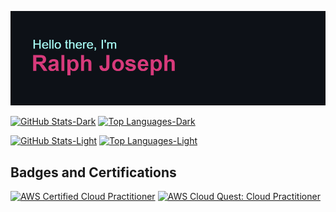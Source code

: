 ![Header](/header.png)

[![GitHub Stats-Dark](https://github-readme-stats.vercel.app/api?username=luhluh-17&count_private=true&show_icons=true&hide_border=true&bg_color=00000000&theme=radical#gh-dark-mode-only)](https://github.com/luhluh-17/luhluh-17#gh-dark-mode-only) [![Top Languages-Dark](https://github-readme-stats.vercel.app/api/top-langs/?username=luhluh-17&langs_count=20&hide_border=true&layout=compact&bg_color=00000000&theme=radical#gh-dark-mode-only)](https://github.com/luhluh-17/luhluh-17#gh-dark-mode-only)

[![GitHub Stats-Light](https://github-readme-stats.vercel.app/api?username=luhluh-17&count_private=true&show_icons=true&hide_border=true&theme=radical#gh-light-mode-only)](https://github.com/luhluh-17/luhluh-17#gh-light-mode-only) [![Top Languages-Light](https://github-readme-stats.vercel.app/api/top-langs/?username=luhluh-17&langs_count=20&hide_border=true&layout=compact&theme=radical#gh-light-mode-only)](https://github.com/luhluh-17/luhluh-17#gh-light-mode-only)


## Badges and Certifications
<!--START_SECTION:badges-->
[![AWS Certified Cloud Practitioner](https://images.credly.com/size/110x110/images/00634f82-b07f-4bbd-a6bb-53de397fc3a6/image.png)](http://www.credly.com/badges/ea455cca-6049-4183-ae94-e2e14d26b7d5 "AWS Certified Cloud Practitioner")
[![AWS Cloud Quest: Cloud Practitioner](https://images.credly.com/size/110x110/images/2784d0d8-327c-406f-971e-9f0e15097003/image.png)](http://www.credly.com/badges/1a7f831c-12fd-4209-956e-c0be1f7c83f7 "AWS Cloud Quest: Cloud Practitioner")
<!--END_SECTION:badges-->
